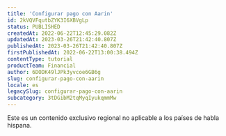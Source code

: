 ```yaml
---
title: 'Configurar pago con Aarin'
id: 2kVQVFqutbZYK3I6XBVgLp
status: PUBLISHED
createdAt: 2022-06-22T12:45:29.082Z
updatedAt: 2023-03-26T21:42:40.807Z
publishedAt: 2023-03-26T21:42:40.807Z
firstPublishedAt: 2022-06-22T13:00:38.494Z
contentType: tutorial
productTeam: Financial
author: 6DODK49lJPk3yvcoe6GB6g
slug: configurar-pago-con-aarin
locale: es
legacySlug: configurar-pago-con-aarin
subcategory: 3tDGibM2tqMyqIyukqmmMw
---
```


<div class="alert alert-warning" role="alert">Este es un contenido exclusivo regional no aplicable a los países de habla hispana.</div>
